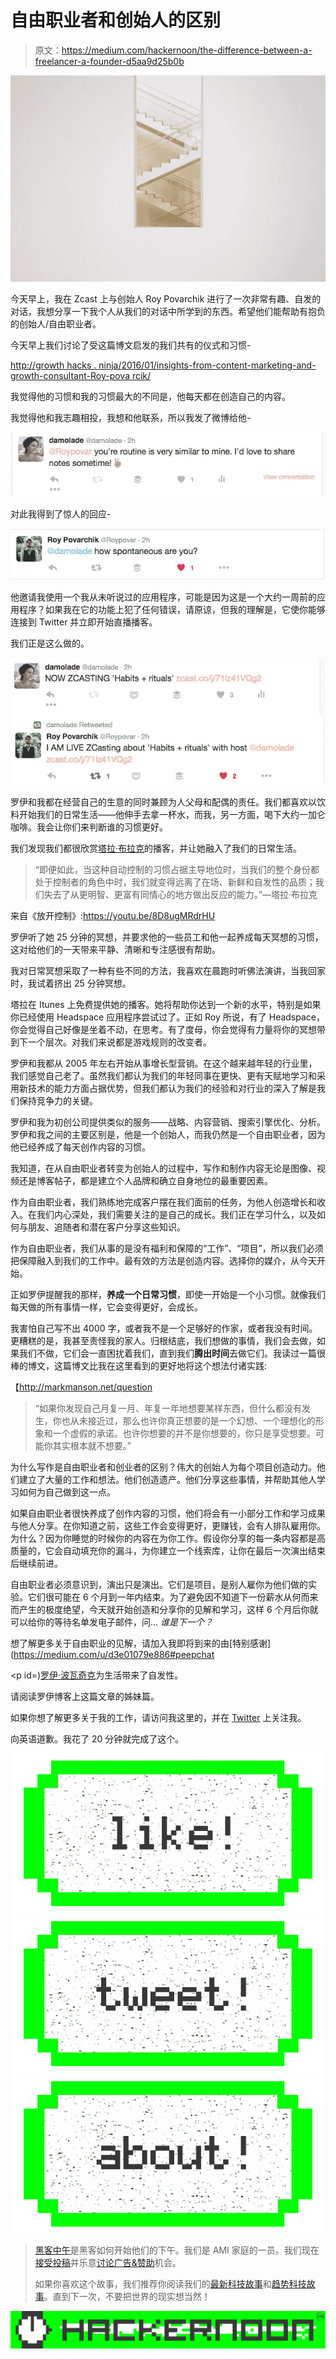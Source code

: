 # 自由职业者和创始人的区别

> 原文：<https://medium.com/hackernoon/the-difference-between-a-freelancer-a-founder-d5aa9d25b0b>

![](img/c5240a1d4202329b2e19d5ae7cb2fc58.png)

今天早上，我在 Zcast 上与创始人 Roy Povarchik 进行了一次非常有趣、自发的对话，我想分享一下我个人从我们的对话中所学到的东西。希望他们能帮助有抱负的创始人/自由职业者。

今天早上我们讨论了受这篇博文启发的我们共有的仪式和习惯-

[http://growth hacks . ninja/2016/01/insights-from-content-marketing-and-growth-consultant-Roy-pova rcik/](http://growthhacks.ninja/2016/01/insights-from-content-marketing-and-growth-consultant-roy-povarchik/)

我觉得他的习惯和我的习惯最大的不同是，他每天都在创造自己的内容。

我觉得他和我志趣相投，我想和他联系，所以我发了微博给他-

![](img/495ad3772dd7df29277687343d7d7bb2.png)

对此我得到了惊人的回应-

![](img/d19d64d4857c08f252c94cd280a627ab.png)

他邀请我使用一个我从未听说过的应用程序，可能是因为这是一个大约一周前的应用程序？如果我在它的功能上犯了任何错误，请原谅，但我的理解是，它使你能够连接到 Twitter 并立即开始直播播客。

我们正是这么做的。

![](img/286442910b96908c4c7768fc0bf7ce3a.png)![](img/f0e64ba63b5e9d0fb269e803ed0961bc.png)

罗伊和我都在经营自己的生意的同时兼顾为人父母和配偶的责任。我们都喜欢以饮料开始我们的日常生活——他伸手去拿一杯水，而我，另一方面，喝下大约一加仑咖啡。我会让你们来判断谁的习惯更好。

我们发现我们都很欣赏[塔拉·布拉克](https://www.tarabrach.com/)的播客，并让她融入了我们的日常生活。

> “即便如此，当这种自动控制的习惯占据主导地位时，当我们的整个身份都处于控制者的角色中时，我们就变得远离了在场、新鲜和自发性的品质；我们失去了从更明智、更富有同情心的地方做出反应的能力。”—塔拉·布拉克

来自《放开控制》:https://youtu.be/8D8ugMRdrHU

罗伊听了她 25 分钟的冥想，并要求他的一些员工和他一起养成每天冥想的习惯，这对给他们的一天带来平静、清晰和专注感很有帮助。

我对日常冥想采取了一种有些不同的方法，我喜欢在晨跑时听佛法演讲，当我回家时，我试着挤出 25 分钟冥想。

塔拉在 Itunes 上免费提供她的播客。她将帮助你达到一个新的水平，特别是如果你已经使用 Headspace 应用程序尝试过了。正如 Roy 所说，有了 Headspace，你会觉得自己好像是坐着不动，在思考。有了度母，你会觉得有力量将你的冥想带到下一个层次。对我们来说都是游戏规则的改变者。

罗伊和我都从 2005 年左右开始从事增长型营销。在这个越来越年轻的行业里，我们感觉自己老了。虽然我们都认为我们的年轻同事在更快、更有天赋地学习和采用新技术的能力方面占据优势，但我们都认为我们的经验和对行业的深入了解是我们保持竞争力的关键。

罗伊和我为初创公司提供类似的服务——战略、内容营销、搜索引擎优化、分析。罗伊和我之间的主要区别是，他是一个创始人，而我仍然是一个自由职业者，因为他已经养成了每天创作内容的习惯。

我知道，在从自由职业者转变为创始人的过程中，写作和制作内容无论是图像、视频还是博客帖子，都是建立个人品牌和确立自身地位的最重要因素。

作为自由职业者，我们熟练地完成客户摆在我们面前的任务，为他人创造增长和收入。在我们内心深处，我们需要关注的是自己的成长。我们正在学习什么，以及如何与朋友、追随者和潜在客户分享这些知识。

作为自由职业者，我们从事的是没有福利和保障的“工作”、“项目”，所以我们必须把保障融入到我们的工作中。最有效的方法是创造内容。选择你的媒介，从今天开始。

正如罗伊提醒我的那样，**养成一个日常习惯**，即使一开始是一个小习惯。就像我们每天做的所有事情一样，它会变得更好，会成长。

我害怕自己写不出 4000 字，或者我不是一个足够好的作家，或者我没有时间。更糟糕的是，我甚至责怪我的家人。归根结底，我们想做的事情，我们会去做，如果我们不做，它们会一直困扰着我们，直到我们**腾出时间**去做它们。我读过一篇很棒的博文，这篇博文比我在这里看到的更好地将这个想法付诸实践:

【http://markmanson.net/question 

> “如果你发现自己月复一月、年复一年地想要某样东西，但什么都没有发生，你也从未接近过，那么也许你真正想要的是一个幻想、一个理想化的形象和一个虚假的承诺。也许你想要的并不是你想要的，你只是享受想要。可能你其实根本就不想要。”

为什么写作是自由职业者和创业者的区别？伟大的创始人为每个项目创造动力。他们建立了大量的工作和想法。他们创造遗产。他们分享这些事情，并帮助其他人学习如何为自己做到这一点。

如果自由职业者很快养成了创作内容的习惯，他们将会有一小部分工作和学习成果与他人分享。在你知道之前，这些工作会变得更好，更赚钱，会有人排队雇用你。为什么？因为你睡觉的时候你的内容在为你工作。假设你分享的每一条内容都是高质量的，它会自动填充你的漏斗，为你建立一个线索库，让你在最后一次演出结束后继续前进。

自由职业者必须意识到，演出只是演出。它们是项目，是别人雇你为他们做的实验。它们很可能在 6 个月到一年内结束。为了避免因不知道下一份薪水从何而来而产生的极度绝望，今天就开始创造和分享你的见解和学习，这样 6 个月后你就可以给你的等待名单发电子邮件，问… *谁是下一个？*

想了解更多关于自由职业的见解，请加入我即将到来的由[特别感谢](https://medium.com/u/d3e01079e886#peepchat</p><p id=)[罗伊·波瓦奇克](https://medium.com/u/99e15b5ade7e?source=post_page-----d5aa9d25b0b--------------------------------)为生活带来了自发性。

请阅读罗伊博客上这篇文章的姊妹篇。

如果你想了解更多关于我的工作，请访问我这里的，并在 [Twitter](https://twitter.com/damolade) 上关注我。

向英语道歉。我花了 20 分钟就完成了这个。

[![](img/50ef4044ecd4e250b5d50f368b775d38.png)](http://bit.ly/HackernoonFB)[![](img/979d9a46439d5aebbdcdca574e21dc81.png)](https://goo.gl/k7XYbx)[![](img/2930ba6bd2c12218fdbbf7e02c8746ff.png)](https://goo.gl/4ofytp)

> [黑客中午](http://bit.ly/Hackernoon)是黑客如何开始他们的下午。我们是 AMI 家庭的一员。我们现在[接受投稿](http://bit.ly/hackernoonsubmission)并乐意[讨论广告&赞助](mailto:partners@amipublications.com)机会。
> 
> 如果你喜欢这个故事，我们推荐你阅读我们的[最新科技故事](http://bit.ly/hackernoonlatestt)和[趋势科技故事](https://hackernoon.com/trending)。直到下一次，不要把世界的现实想当然！

[![](img/be0ca55ba73a573dce11effb2ee80d56.png)](https://goo.gl/Ahtev1)
